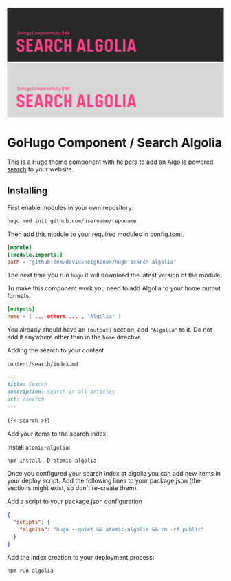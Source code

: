 ![DNB-Hugo/HEAD](.github/github-card-dark.png#gh-dark-mode-only)
![DNB-Hugo/HEAD](.github/github-card-light.png#gh-light-mode-only)

# GoHugo Component / Search Algolia

This is a Hugo theme component with helpers to add an [Algolia powered search](https://www.algolia.com/) to your website.

## Installing

First enable modules in your own repository:

```bash
hugo mod init github.com/username/reponame
```

Then add this module to your required modules in config.toml.

```toml
[module]
[[module.imports]]
path = "github.com/davidsneighbour/hugo-search-algolia"
```

The next time you run `hugo` it will download the latest version of the module.

To make this component work you need to add Algolia to your home output formats:

```toml
[outputs]
home = [ ... others ... , "Algolia" ]
```

You already should have an `[output]` section, add `"Algolia"` to it. Do not add it anywhere other than in the `home` directive.

Adding the search to your content

`content/search/index.md`

```markdown
---
title: Search
description: Search in all articles
url: /search
---

{{< search >}}
```

Add your items to the search index

Install `atomic-algolia`:

```shell
npm install -D atomic-algolia
```

Once you configured your search index at algolia you can add new items in your deploy script. Add the following lines to your package.json (the sections might exist, so don't re-create them).

Add a script to your package.json configuration

```json
{
  "scripts": {
    "algolia": "hugo --quiet && atomic-algolia && rm -rf public"
  }
}
```

Add the index creation to your deployment process:

```shell
npm run algolia
```
